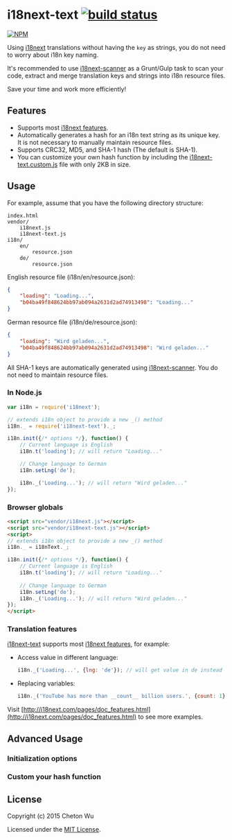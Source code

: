 # i18next-text [![build status](https://travis-ci.org/cheton/i18next-text.svg?branch=master)](https://travis-ci.org/cheton/i18next-text)

[![NPM](https://nodei.co/npm/i18next-text.png?downloads=true&stars=true)](https://nodei.co/npm/i18next-text/)

Using [i18next](http://i18next.com/) translations without having the `key` as strings, you do not need to worry about i18n key naming.

It's recommended to use [i18next-scanner](https://github.com/cheton/i18next-scanner) as a Grunt/Gulp task to scan your code, extract and merge translation keys and strings into i18n resource files.

Save your time and work more efficiently!

## Features
* Supports most [i18next features](http://i18next.com/pages/doc_features.html).
* Automatically generates a hash for an i18n text string as its unique key. It is not necessary to manually maintain resource files.
* Supports CRC32, MD5, and SHA-1 hash (The default is SHA-1).
* You can customize your own hash function by including the [i18next-text.custom.js](https://raw.githubusercontent.com/cheton/i18next-text/master/dist/i18next-text.custom.js) file with only 2KB in size.

## Usage

For example, assume that you have the following directory structure:
```
index.html
vendor/
    i18next.js
    i18next-text.js
i18n/
    en/
        resource.json
    de/
        resource.json
```

English resource file (i18n/en/resource.json):
```json
{
    "loading": "Loading...",
    "b04ba49f848624bb97ab094a2631d2ad74913498": "Loading..."
}
```

German resource file (i18n/de/resource.json):
```json
{
    "loading": "Wird geladen...",
    "b04ba49f848624bb97ab094a2631d2ad74913498": "Wird geladen..."
}
```

All SHA-1 keys are automatically generated using [i18next-scanner](https://github.com/cheton/i18next-scanner). You do not need to maintain resource files.

### In Node.js
```javascript
var i18n = require('i18next');

// extends i18n object to provide a new _() method
i18n._ = require('i18next-text')._;

i18n.init({/* options */}, function() {
    // Current language is English
    i18n.t('loading'); // will return "Loading..."

    // Change language to German
    i18n.setLng('de');

    i18n._('Loading...'); // will return "Wird geladen..."
});
```

### Browser globals
```html
<script src="vendor/i18next.js"></script>
<script src="vendor/i18next-text.js"></script>
<script>
// extends i18n object to provide a new _() method
i18n._ = i18nText._;

i18n.init({/* options */}, function() {
    // Current language is English
    i18n.t('loading'); // will return "Loading..."
    
    // Change language to German
    i18n.setLng('de');
    i18n._('Loading...'); // will return "Wird geladen..."
});
</script>
```

### Translation features

[i18next-text](https://github.com/cheton/i18next-text/) supports most [i18next features](http://i18next.com/pages/doc_features.html), for example:

* Access value in different language:
    ```javascript
    i18n._('Loading...', {lng: 'de'}); // will get value in de instead of en
    ```

* Replacing variables:
    ```javascript
    i18n._('YouTube has more than __count__ billion users.', {count: 1});
    ```

Visit [http://i18next.com/pages/doc_features.html](http://i18next.com/pages/doc_features.html) to see more examples.

## Advanced Usage

### Initialization options

### Custom your hash function

## License

Copyright (c) 2015 Cheton Wu

Licensed under the [MIT License](https://github.com/cheton/i18next-text/blob/master/LICENSE).
